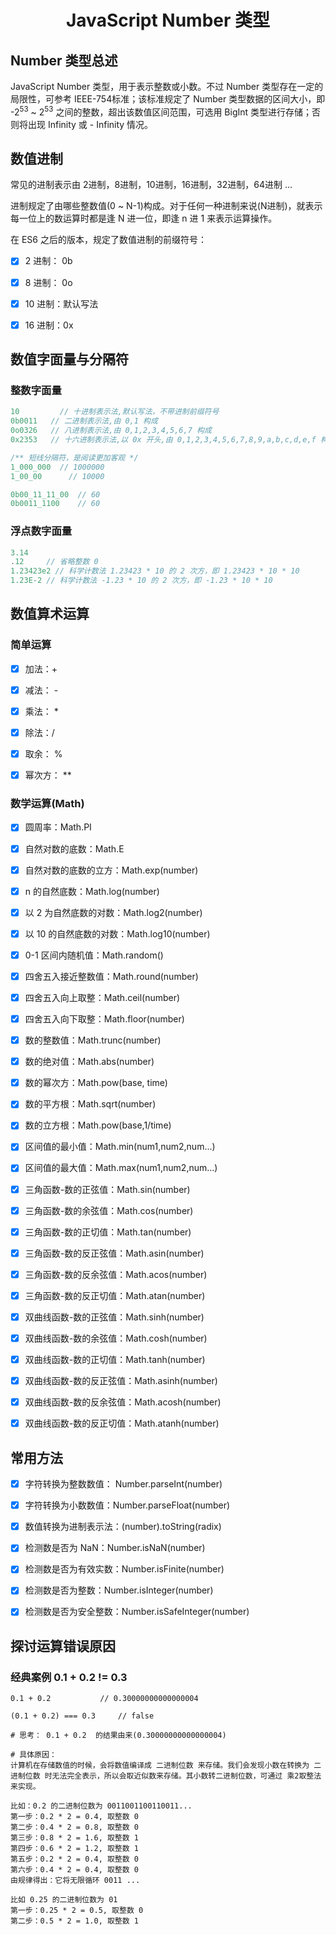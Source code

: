 <h1 align="center">JavaScript Number 类型</h1>


## Number 类型总述

JavaScript Number 类型，用于表示整数或小数。不过 Number 类型存在一定的局限性，可参考 IEEE-754标准；该标准规定了 Number 类型数据的区间大小，即 -2<sup>53</sup> ~ 2<sup>53</sup> 之间的整数，超出该数值区间范围，可选用 BigInt 类型进行存储；否则将出现 Infinity 或 - Infinity 情况。



## 数值进制

常见的进制表示由 2进制，8进制，10进制，16进制，32进制，64进制 ...

进制规定了由哪些整数值(0 ~ N-1)构成。对于任何一种进制来说(N进制)，就表示每一位上的数运算时都是逢 N 进一位，即逢 n 进 1 来表示运算操作。



在 ES6 之后的版本，规定了数值进制的前缀符号：

- [x] 2 进制： 0b
- [x] 8 进制： 0o
- [x] 10 进制：默认写法
- [x] 16 进制：0x





## 数值字面量与分隔符

### 整数字面量

``` javascript
10		   // 十进制表示法,默认写法，不带进制前缀符号
0b0011   // 二进制表示法,由 0,1 构成 
0o0326   // 八进制表示法,由 0,1,2,3,4,5,6,7 构成 
0x2353   // 十六进制表示法,以 0x 开头,由 0,1,2,3,4,5,6,7,8,9,a,b,c,d,e,f 构成 

/** 短线分隔符，是阅读更加客观 */
1_000_000  // 1000000
1_00_00 	 // 10000

0b00_11_11_00  // 60
0b0011_1100    // 60
```



### 浮点数字面量

```javascript
3.14 
.12		// 省略整数 0
1.23423e2 // 科学计数法 1.23423 * 10 的 2 次方，即 1.23423 * 10 * 10
1.23E-2 // 科学计数法 -1.23 * 10 的 2 次方，即 -1.23 * 10 * 10
```



## 数值算术运算

### 简单运算

- [x] 加法：+
- [x] 减法： -
- [x] 乘法： *
- [x] 除法：/
- [x] 取余： %
- [x] 幂次方： **



### 数学运算(Math)

- [x] 圆周率：Math.PI
- [x] 自然对数的底数：Math.E
- [x] 自然对数的底数的立方：Math.exp(number)
- [x] n 的自然底数：Math.log(number)
- [x] 以 2 为自然底数的对数：Math.log2(number)
- [x] 以 10 的自然底数的对数：Math.log10(number)
- [x] 0-1 区间内随机值：Math.random()
- [x] 四舍五入接近整数值：Math.round(number)
- [x] 四舍五入向上取整：Math.ceil(number)
- [x] 四舍五入向下取整：Math.floor(number)
- [x] 数的整数值：Math.trunc(number)
- [x] 数的绝对值：Math.abs(number)
- [x] 数的幂次方：Math.pow(base, time)
- [x] 数的平方根：Math.sqrt(number)
- [x] 数的立方根：Math.pow(base,1/time)
- [x] 区间值的最小值：Math.min(num1,num2,num...)
- [x] 区间值的最大值：Math.max(num1,num2,num...)
- [x] 三角函数-数的正弦值：Math.sin(number)
- [x] 三角函数-数的余弦值：Math.cos(number)
- [x] 三角函数-数的正切值：Math.tan(number)
- [x] 三角函数-数的反正弦值：Math.asin(number)
- [x] 三角函数-数的反余弦值：Math.acos(number)
- [x] 三角函数-数的反正切值：Math.atan(number)
- [x] 双曲线函数-数的正弦值：Math.sinh(number)
- [x] 双曲线函数-数的余弦值：Math.cosh(number)
- [x] 双曲线函数-数的正切值：Math.tanh(number)
- [x] 双曲线函数-数的反正弦值：Math.asinh(number)
- [x] 双曲线函数-数的反余弦值：Math.acosh(number)
- [x] 双曲线函数-数的反正切值：Math.atanh(number)



## 常用方法

- [x] 字符转换为整数数值： Number.parseInt(number)
- [x] 字符转换为小数数值：Number.parseFloat(number)
- [x] 数值转换为进制表示法：(number).toString(radix)
- [x] 检测数是否为 NaN：Number.isNaN(number)
- [x] 检测数是否为有效实数：Number.isFinite(number)
- [x] 检测数是否为整数：Number.isInteger(number)
- [x] 检测数是否为安全整数：Number.isSafeInteger(number)



## 探讨运算错误原因

### 经典案例 0.1 + 0.2  != 0.3

```nginx
0.1 + 0.2 			// 0.30000000000000004

(0.1 + 0.2) === 0.3		// false

# 思考： 0.1 + 0.2  的结果由来(0.30000000000000004)

# 具体原因：
计算机在存储数值的时候，会将数值编译成 二进制位数 来存储。我们会发现小数在转换为 二进制位数 时无法完全表示，所以会取近似数来存储。其小数转二进制位数，可通过 乘2取整法 来实现。

比如：0.2 的二进制位数为 0011001100110011...
第一步：0.2 * 2 = 0.4, 取整数 0
第二步：0.4 * 2 = 0.8, 取整数 0
第三步：0.8 * 2 = 1.6, 取整数 1
第四步：0.6 * 2 = 1.2, 取整数 1
第五步：0.2 * 2 = 0.4, 取整数 0
第六步：0.4 * 2 = 0.4, 取整数 0
由规律得出：它将无限循环 0011 ...

比如 0.25 的二进制位数为 01
第一步：0.25 * 2 = 0.5, 取整数 0
第二步：0.5 * 2 = 1.0, 取整数 1

```



